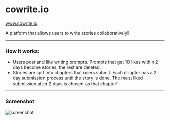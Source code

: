 # cowrite.io

www.cowrite.io

A platform that allows users to write stories collaboratively!

- - - -
### How it works: ### 

* Users post and like writing prompts. Prompts that get 10 likes within 2 days become stories, the rest are deleted.
* Stories are spit into chapters that users submit. Each chapter has a 2 day submission process until the story is done. The most liked submission after 2 days is chosen as that chapter!
- - - -
### Screenshot ### 

![screenshot](https://github.com/sikidamjanovic/cowrite/blob/master/src/img/screenshot.png?raw=true)
